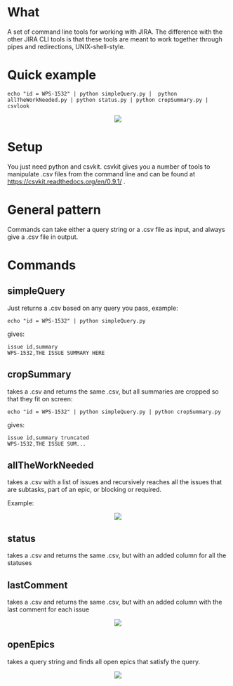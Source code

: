 # What

A set of command line tools for working with JIRA. The difference with the other JIRA CLI tools is that these tools are meant to work together through pipes and redirections, UNIX-shell-style.

# Quick example

```echo "id = WPS-1532" | python simpleQuery.py |  python allTheWorkNeeded.py | python status.py | python cropSummary.py | csvlook```

<p align="center">
  <img src="https://raw.githubusercontent.com/davidedc/JIRA-composable-command-line-workflows/master/readme-images/img4.png">
</p>

# Setup
You just need python and csvkit. csvkit gives you a number of tools to manipulate .csv files from the command line and can be found at https://csvkit.readthedocs.org/en/0.9.1/ .

# General pattern
Commands can take either a query string or a .csv file as input, and always give a .csv file in output.

# Commands

## simpleQuery

Just returns a .csv based on any query you pass, example:

```echo "id = WPS-1532" | python simpleQuery.py```

gives:

```issue id,summary```<br>
```WPS-1532,THE ISSUE SUMMARY HERE```

## cropSummary

takes a .csv and returns the same .csv, but all summaries are cropped so that they fit on screen:

```echo "id = WPS-1532" | python simpleQuery.py | python cropSummary.py ```

gives:

```issue id,summary truncated```<br>
```WPS-1532,THE ISSUE SUM...```

## allTheWorkNeeded

takes a .csv with a list of issues and recursively reaches all the issues that are subtasks, part of an epic, or blocking or required.

Example:

<p align="center">
  <img src="https://raw.githubusercontent.com/davidedc/JIRA-composable-command-line-workflows/master/readme-images/img1.png">
</p>


## status

takes a .csv and returns the same .csv, but with an added column for all the statuses

## lastComment

takes a .csv and returns the same .csv, but with an added column with the last comment for each issue

<p align="center">
  <img src="https://raw.githubusercontent.com/davidedc/JIRA-composable-command-line-workflows/master/readme-images/img2.png">
</p>

## openEpics

takes a query string and finds all open epics that satisfy the query.

<p align="center">
  <img src="https://raw.githubusercontent.com/davidedc/JIRA-composable-command-line-workflows/master/readme-images/img3.png">
</p>
